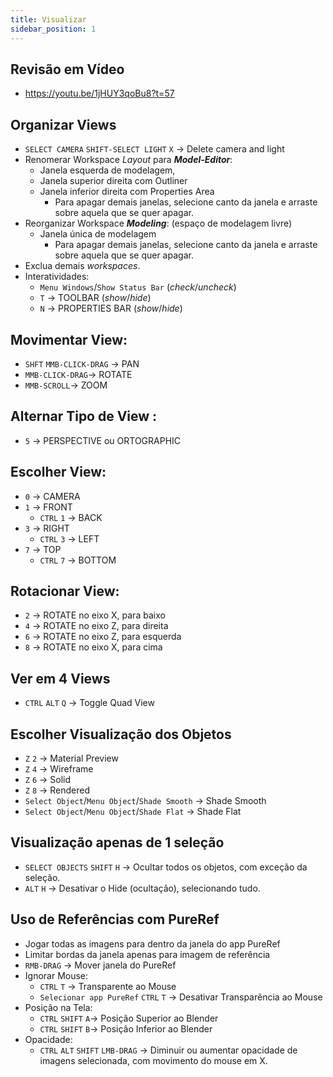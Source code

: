 ```yaml
---
title: Visualizar
sidebar_position: 1
---
```


## Revisão em Vídeo
- https://youtu.be/1jHUY3qoBu8?t=57

## Organizar Views
- `SELECT CAMERA` `SHIFT-SELECT LIGHT` `X` -> Delete camera and light
- Renomerar Workspace *Layout* para ***Model-Editor***: 
    - Janela esquerda de modelagem, 
    - Janela superior direita com Outliner
    - Janela inferior direita com Properties Area
        - Para apagar demais janelas, selecione canto da janela e arraste sobre aquela que se quer apagar.
- Reorganizar Workspace ***Modeling***: (espaço de modelagem livre)
    - Janela única de modelagem
        - Para apagar demais janelas, selecione canto da janela e arraste sobre aquela que se quer apagar.
- Exclua demais *workspaces*.
- Interatividades:
    - `Menu Windows`/`Show Status Bar` (*check*/*uncheck*)
    - `T`  -> TOOLBAR (*show*/*hide*)
    - `N`  -> PROPERTIES BAR (*show*/*hide*)

## Movimentar View:
- `SHFT` `MMB-CLICK-DRAG` -> PAN
- `MMB-CLICK-DRAG`-> ROTATE
- `MMB-SCROLL`-> ZOOM

## Alternar Tipo de View :
- `5`  -> PERSPECTIVE ou ORTOGRAPHIC

## Escolher View:
- `0` -> CAMERA
- `1` -> FRONT
    - `CTRL` `1` -> BACK
- `3`  -> RIGHT
    - `CTRL` `3` -> LEFT
- `7`  -> TOP
    - `CTRL` `7` -> BOTTOM

## Rotacionar View:
- `2`  -> ROTATE no eixo X, para baixo
- `4`  -> ROTATE no eixo Z, para direita
- `6`  -> ROTATE no eixo Z, para esquerda
- `8`  -> ROTATE no eixo X, para cima

## Ver em 4 Views
- `CTRL` `ALT` `Q` -> Toggle Quad View

## Escolher Visualização dos Objetos
- `Z` `2` -> Material Preview
- `Z` `4` -> Wireframe
- `Z` `6` -> Solid
- `Z` `8` -> Rendered
- `Select Object`/`Menu Object`/`Shade Smooth` -> Shade Smooth
- `Select Object`/`Menu Object`/`Shade Flat` -> Shade Flat

## Visualização apenas de 1 seleção
- `SELECT OBJECTS` `SHIFT` `H` -> Ocultar todos os objetos, com exceção da seleção.
- `ALT` `H` -> Desativar o Hide (ocultação), selecionando tudo.

## Uso de Referências com PureRef
- Jogar todas as imagens para dentro da janela do app PureRef
- Limitar bordas da janela apenas para imagem de referência
- `RMB-DRAG` -> Mover janela do PureRef
- Ignorar Mouse:
    - `CTRL` `T` -> Transparente ao Mouse
    - `Selecionar app PureRef` `CTRL` `T` -> Desativar Transparência ao Mouse
- Posição na Tela:
    - `CTRL` `SHIFT` `A`-> Posição Superior ao Blender
    - `CTRL` `SHIFT` `B`-> Posição Inferior ao Blender
- Opacidade:
    - `CTRL` `ALT` `SHIFT` `LMB-DRAG` -> Diminuir ou aumentar opacidade de imagens selecionada, com movimento do mouse em X.
